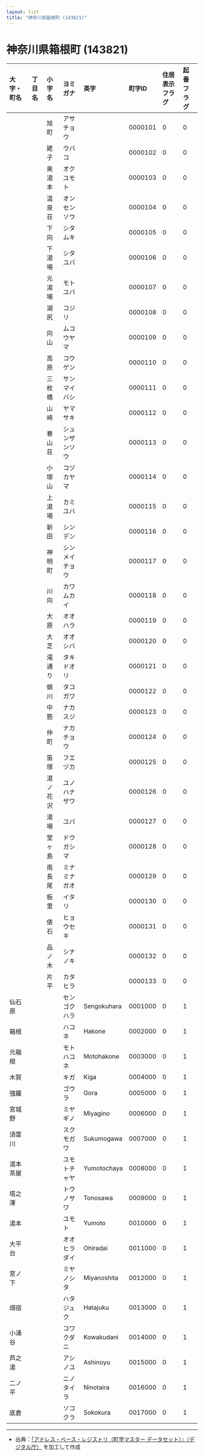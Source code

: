 ```yaml
---
layout: list
title: "神奈川県箱根町 (143821)"
---
```


# 神奈川県箱根町 (143821)

| 大字・町名 | 丁目名 | 小字名 | ヨミガナ | 英字 | 町字ID | 住居表示フラグ | 起番フラグ |
|:---|:---|:---|:---|:---|:---|:---|:---|
|  |  | 旭町 | アサチョウ |  | 0000101 | 0 | 0 |
|  |  | 姥子 | ウバコ |  | 0000102 | 0 | 0 |
|  |  | 奥湯本 | オクユモト |  | 0000103 | 0 | 0 |
|  |  | 温泉荘 | オンセンソウ |  | 0000104 | 0 | 0 |
|  |  | 下向 | シタムキ |  | 0000105 | 0 | 0 |
|  |  | 下湯場 | シタユバ |  | 0000106 | 0 | 0 |
|  |  | 元湯場 | モトユバ |  | 0000107 | 0 | 0 |
|  |  | 湖尻 | コジリ |  | 0000108 | 0 | 0 |
|  |  | 向山 | ムコウヤマ |  | 0000109 | 0 | 0 |
|  |  | 高原 | コウゲン |  | 0000110 | 0 | 0 |
|  |  | 三枚橋 | サンマイバシ |  | 0000111 | 0 | 0 |
|  |  | 山崎 | ヤマサキ |  | 0000112 | 0 | 0 |
|  |  | 春山荘 | シュンザンソウ |  | 0000113 | 0 | 0 |
|  |  | 小塚山 | コヅカヤマ |  | 0000114 | 0 | 0 |
|  |  | 上湯場 | カミユバ |  | 0000115 | 0 | 0 |
|  |  | 新田 | シンデン |  | 0000116 | 0 | 0 |
|  |  | 神明町 | シンメイチョウ |  | 0000117 | 0 | 0 |
|  |  | 川向 | カワムカイ |  | 0000118 | 0 | 0 |
|  |  | 大原 | オオハラ |  | 0000119 | 0 | 0 |
|  |  | 大芝 | オオシバ |  | 0000120 | 0 | 0 |
|  |  | 滝通り | タキドオリ |  | 0000121 | 0 | 0 |
|  |  | 蛸川 | タコガワ |  | 0000122 | 0 | 0 |
|  |  | 中筋 | ナカスジ |  | 0000123 | 0 | 0 |
|  |  | 仲町 | ナカチョウ |  | 0000124 | 0 | 0 |
|  |  | 笛塚 | フエヅカ |  | 0000125 | 0 | 0 |
|  |  | 湯ノ花沢 | ユノハナザワ |  | 0000126 | 0 | 0 |
|  |  | 湯場 | ユバ |  | 0000127 | 0 | 0 |
|  |  | 堂ヶ島 | ドウガシマ |  | 0000128 | 0 | 0 |
|  |  | 南長尾 | ミナミナガオ |  | 0000129 | 0 | 0 |
|  |  | 板里 | イタリ |  | 0000130 | 0 | 0 |
|  |  | 俵石 | ヒョウセキ |  | 0000131 | 0 | 0 |
|  |  | 品ノ木 | シナノキ |  | 0000132 | 0 | 0 |
|  |  | 片平 | カタヒラ |  | 0000133 | 0 | 0 |
| 仙石原 |  |  | センゴクハラ | Sengokuhara | 0001000 | 0 | 1 |
| 箱根 |  |  | ハコネ | Hakone | 0002000 | 0 | 1 |
| 元箱根 |  |  | モトハコネ | Motohakone | 0003000 | 0 | 1 |
| 木賀 |  |  | キガ | Kiga | 0004000 | 0 | 1 |
| 強羅 |  |  | ゴウラ | Gora | 0005000 | 0 | 1 |
| 宮城野 |  |  | ミヤギノ | Miyagino | 0006000 | 0 | 1 |
| 須雲川 |  |  | スクモガワ | Sukumogawa | 0007000 | 0 | 1 |
| 湯本茶屋 |  |  | ユモトチャヤ | Yumotochaya | 0008000 | 0 | 1 |
| 塔之澤 |  |  | トウノサワ | Tonosawa | 0009000 | 0 | 1 |
| 湯本 |  |  | ユモト | Yumoto | 0010000 | 0 | 1 |
| 大平台 |  |  | オオヒラダイ | Ohiradai | 0011000 | 0 | 1 |
| 宮ノ下 |  |  | ミヤノシタ | Miyanoshita | 0012000 | 0 | 1 |
| 畑宿 |  |  | ハタジュク | Hatajuku | 0013000 | 0 | 1 |
| 小涌谷 |  |  | コワクダニ | Kowakudani | 0014000 | 0 | 1 |
| 芦之湯 |  |  | アシノユ | Ashinoyu | 0015000 | 0 | 1 |
| 二ノ平 |  |  | ニノタイラ | Ninotaira | 0016000 | 0 | 1 |
| 底倉 |  |  | ソコクラ | Sokokura | 0017000 | 0 | 1 |

---

- 出典：[「アドレス・ベース・レジストリ（町字マスター データセット）』（デジタル庁）](https://www.digital.go.jp/policies/base_registry_address/) を加工して作成